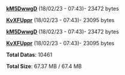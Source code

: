 [**kM5DwwgD**](/data/kM5DwwgD.txt) (18/02/23 - 07:43)- 23472 bytes

[**KvXFUppr**](/data/KvXFUppr.txt) (18/02/23 - 07:43)- 23095 bytes

[**kM5DwwgD**](/data/kM5DwwgD.txt) (18/02/23 - 07:43)- 23472 bytes

[**KvXFUppr**](/data/KvXFUppr.txt) (18/02/23 - 07:43)- 23095 bytes

**Total Datas**: 10461

**Total Size**: 67.37 MB / 67.4 MB
